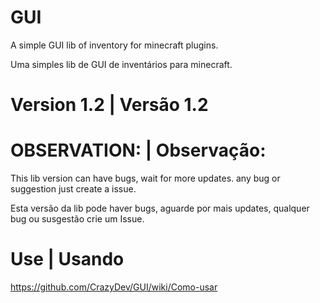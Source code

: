 
# GUI
A simple GUI lib of inventory for minecraft plugins.

Uma simples lib de GUI de inventários para minecraft.

# Version 1.2 | Versão 1.2

# OBSERVATION: | Observação:
This lib version can have bugs, wait for more updates. any bug or suggestion just create a issue.

Esta versão da lib pode haver bugs, aguarde por mais updates, qualquer bug ou susgestão crie um Issue.

# Use | Usando
https://github.com/CrazyDev/GUI/wiki/Como-usar
